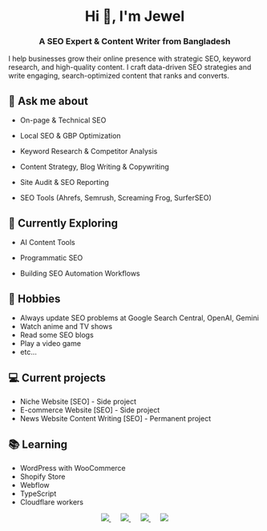 <h1 align="center">Hi 👋, I'm Jewel</h1>
<h3 align="center">A SEO Expert & Content Writer from Bangladesh</h3>
I help businesses grow their online presence with strategic SEO, keyword research, and high-quality content. I craft data-driven SEO strategies and write engaging, search-optimized content that ranks and converts.

## 💬 Ask me about
- On-page & Technical SEO

- Local SEO & GBP Optimization

- Keyword Research & Competitor Analysis

- Content Strategy, Blog Writing & Copywriting

- Site Audit & SEO Reporting

- SEO Tools (Ahrefs, Semrush, Screaming Frog, SurferSEO)
  

## 🚀 Currently Exploring

- AI Content Tools

- Programmatic SEO

- Building SEO Automation Workflows

## 📅 Hobbies
- Always update SEO problems at Google Search Central, OpenAI, Gemini
- Watch anime and TV shows
- Read some SEO blogs
- Play a video game
- etc...

## 💻 Current projects
- Niche Website [SEO] - Side project
- E-commerce Website [SEO] - Side project
- News Website Content Writing [SEO] - Permanent project

## 📚 Learning
- WordPress with WooCommerce
- Shopify Store
- Webflow
- TypeScript
- Cloudflare workers



<p align="center">
  <a href="mailto:jewelmarketer360@gmail.com?subject=Hello%20Jewel">
    <img src="https://img.shields.io/badge/gmail-%23D14836.svg?&style=for-the-badge&logo=gmail&logoColor=white" />
  </a>&nbsp;&nbsp;&nbsp;&nbsp;

  <a href="https://www.facebook.com/mdjuelshakhseo">
    <img src="https://img.shields.io/badge/facebook-%233B5998.svg?&style=for-the-badge&logo=facebook&logoColor=white" />
  </a>&nbsp;&nbsp;&nbsp;&nbsp;

  <a href="https://www.instagram.com/mdjuelshakh/">
    <img src="https://img.shields.io/badge/instagram-%23dc2743.svg?&style=for-the-badge&logo=instagram&logoColor=white" />
  </a>&nbsp;&nbsp;&nbsp;&nbsp;

  <a href="https://www.linkedin.com/in/mdjuelshakhseoexpert/">
    <img src="https://img.shields.io/badge/linkedin-%230077B5.svg?&style=for-the-badge&logo=linkedin&logoColor=white" />
  </a>
</p>

